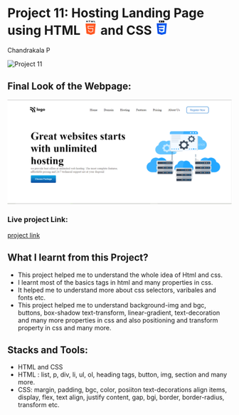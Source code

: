 # Project 11: Hosting Landing Page using HTML ![](./final-look/html-5.png) and CSS ![](./final-look/css-3.png)

Chandrakala P

![Project 11](https://img.shields.io/badge/Project%20-11-green)

## Final Look of the Webpage:

![Final Look of the Website](./final-look/final.PNG)

### Live project Link:

[project link](https://hosting-landing-page-project11.netlify.app/)

## What I learnt from this Project?

- This project helped me to understand the whole idea of Html and css.
- I learnt most of the basics tags in html and many properties in css.
- It helped me to understand more about css selectors, varibales and fonts etc.
- This project helped me to understand background-img and bgc, buttons, box-shadow text-transform, linear-gradient, text-decoration and many more properties in css and also positioning and transform property in css and many more.

## Stacks and Tools:

- HTML and CSS
- HTML : list, p, div, li, ul, ol, heading tags, button, img, section and many more.
- CSS: margin, padding, bgc, color, posiiton text-decorations align items, display, flex, text align, justify content, gap, bgi, border, border-radius, transform etc.
